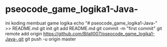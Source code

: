 # pseocode_game_logika1-Java-
ini koding membuat game logika
echo "# pseocode_game_logika1-Java-" >> README.md
git init
git add README.md
git commit -m "first commit"
git remote add origin https://github.com/Bilall007/pseocode_game_logika1-Java-.git
git push -u origin master
